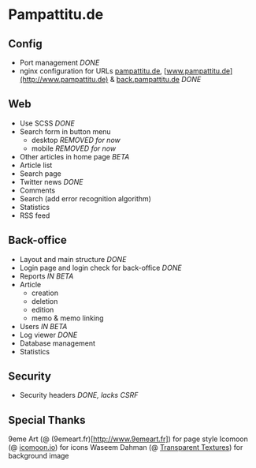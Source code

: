 Pampattitu.de
=============

Config
------
  * Port management *DONE*
  * nginx configuration for URLs [pampattitu.de](http://pampattitu.de), [www.pampattitu.de](http://www.pampattitu.de) & [back.pampattitu.de](http://back.pampattitu.de) *DONE*

Web
---
  * Use SCSS *DONE*
  * Search form in button menu
    * desktop *REMOVED for now*
    * mobile *REMOVED for now*
  * Other articles in home page *BETA*
  * Article list
  * Search page
  * Twitter news *DONE*
  * Comments
  * Search (add error recognition algorithm)
  * Statistics
  * RSS feed

Back-office
-----------
  * Layout and main structure *DONE*
  * Login page and login check for back-office *DONE*
  * Reports *IN BETA*
  * Article
    * creation
    * deletion
    * edition
    * memo & memo linking
  * Users *IN BETA*
  * Log viewer *DONE*
  * Database management
  * Statistics

Security
--------
  * Security headers *DONE, lacks CSRF*


Special Thanks
--------------
9eme Art (@ (9emeart.fr)[http://www.9emeart.fr]) for page style
Icomoon (@ [icomoon.io](http://icomoon.io)) for icons
Waseem Dahman (@ [Transparent Textures](http://www.transparenttextures.com)) for background image
